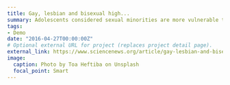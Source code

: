 ```yaml
---
title: Gay, lesbian and bisexual high...
summary: Adolescents considered sexual minorities are more vulnerable to suicidal behaviors than their heterosexual ...
tags:
- Demo
date: "2016-04-27T00:00:00Z"
# Optional external URL for project (replaces project detail page).
external_link: https://www.sciencenews.org/article/gay-lesbian-and-bisexual-teens-report-tragically-high-suicide-risk
image:
  caption: Photo by Toa Heftiba on Unsplash
  focal_point: Smart
---
```

